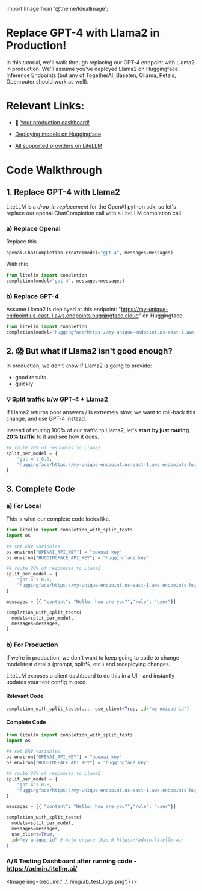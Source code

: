 import Image from '@theme/IdealImage';

# Replace GPT-4 with Llama2 in Production!
In this tutorial, we'll walk through replacing our GPT-4 endpoint with Llama2 in production. We'll assume you've deployed Llama2 on Huggingface Inference Endpoints (but any of TogetherAI, Baseten, Ollama, Petals, Openrouter should work as well).


# Relevant Links: 

* 🚀 [Your production dashboard!](https://admin.litellm.ai/)


* [Deploying models on Huggingface](https://huggingface.co/docs/inference-endpoints/guides/create_endpoint)
* [All supported providers on LiteLLM](https://docs.litellm.ai/docs/completion/supported)

# Code Walkthrough

## 1. Replace GPT-4 with Llama2 
LiteLLM is a *drop-in replacement* for the OpenAI python sdk, so let's replace our openai ChatCompletion call with a LiteLLM completion call. 

### a) Replace Openai
Replace this
```python  
openai.ChatCompletion.create(model="gpt-4", messages=messages)
```

With this
```python  
from litellm import completion
completion(model="gpt-4", messages=messages)
```

### b) Replace GPT-4
Assume Llama2 is deployed at this endpoint: "https://my-unique-endpoint.us-east-1.aws.endpoints.huggingface.cloud" on Huggingface. 

```python  
from litellm import completion
completion(model="huggingface/https://my-unique-endpoint.us-east-1.aws.endpoints.huggingface.cloud", messages=messages)
```

## 2. 😱 But what if Llama2 isn't good enough?
In production, we don't know if Llama2 is going to provide:
* good results 
* quickly

### 💡 Split traffic b/w GPT-4 + Llama2
If Llama2 returns poor answers / is extremely slow, we want to roll-back this change, and use GPT-4 instead.

Instead of routing 100% of our traffic to Llama2, let's **start by just routing 20% traffic** to it and see how it does. 

```python 
## route 20% of responses to Llama2
split_per_model = {
	"gpt-4": 0.8, 
	"huggingface/https://my-unique-endpoint.us-east-1.aws.endpoints.huggingface.cloud": 0.2
}
```

## 3. Complete Code

### a) For Local
This is what our complete code looks like.
```python 
from litellm import completion_with_split_tests
import os 

## set ENV variables
os.environ["OPENAI_API_KEY"] = "openai key"
os.environ["HUGGINGFACE_API_KEY"] = "huggingface key"

## route 20% of responses to Llama2
split_per_model = {
	"gpt-4": 0.8, 
	"huggingface/https://my-unique-endpoint.us-east-1.aws.endpoints.huggingface.cloud": 0.2
}

messages = [{ "content": "Hello, how are you?","role": "user"}]

completion_with_split_tests(
  models=split_per_model, 
  messages=messages, 
)
```

### b) For Production

If we're in production, we don't want to keep going to code to change model/test details (prompt, split%, etc.) and redeploying changes. 

LiteLLM exposes a client dashboard to do this in a UI - and instantly updates your test config in prod.

#### Relevant Code 

```python
completion_with_split_tests(..., use_client=True, id="my-unique-id")
```

#### Complete Code

```python 
from litellm import completion_with_split_tests
import os 

## set ENV variables
os.environ["OPENAI_API_KEY"] = "openai key"
os.environ["HUGGINGFACE_API_KEY"] = "huggingface key"

## route 20% of responses to Llama2
split_per_model = {
	"gpt-4": 0.8, 
	"huggingface/https://my-unique-endpoint.us-east-1.aws.endpoints.huggingface.cloud": 0.2
}

messages = [{ "content": "Hello, how are you?","role": "user"}]

completion_with_split_tests(
  models=split_per_model, 
  messages=messages, 
  use_client=True, 
  id="my-unique-id" # Auto-create this @ https://admin.litellm.ai/
)
```

### A/B Testing Dashboard after running code - https://admin.litellm.ai/
<Image img={require('../../img/ab_test_logs.png')} />
